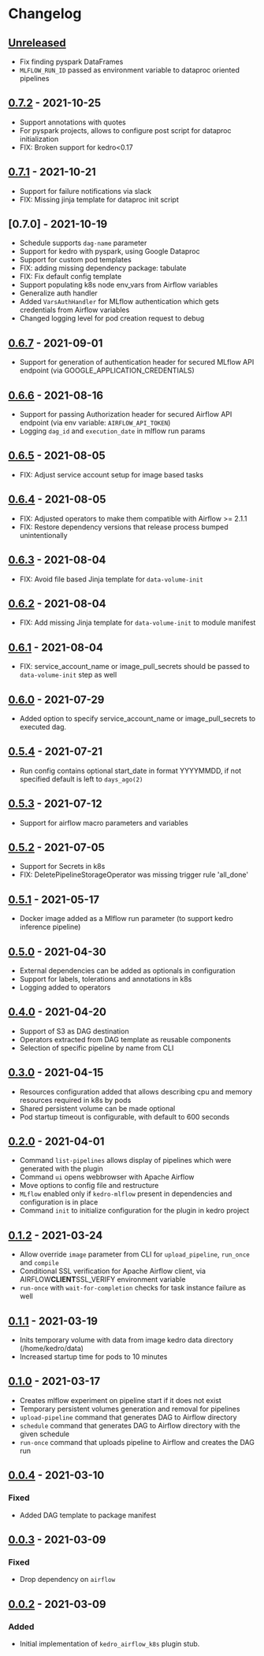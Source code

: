 # Changelog

## [Unreleased]

-   Fix finding pyspark DataFrames
-   `MLFLOW_RUN_ID` passed as environment variable to dataproc oriented pipelines

## [0.7.2] - 2021-10-25

-   Support annotations with quotes
-   For pyspark projects, allows to configure post script for dataproc initialization
-   FIX: Broken support for kedro&lt;0.17

## [0.7.1] - 2021-10-21

-   Support for failure notifications via slack
-   FIX: Missing jinja template for dataproc init script

## [0.7.0] - 2021-10-19

-   Schedule supports `dag-name` parameter
-   Support for kedro with pyspark, using Google Dataproc
-   Support for custom pod templates
-   FIX: adding missing dependency package: tabulate
-   FIX: Fix default config template
-   Support populating k8s node env_vars from Airflow variables
-   Generalize auth handler
-   Added `VarsAuthHandler` for MLflow authentication which gets credentials from Airflow variables
-   Changed logging level for pod creation request to debug

## [0.6.7] - 2021-09-01

-   Support for generation of authentication header for secured MLflow API endpoint (via GOOGLE_APPLICATION_CREDENTIALS)

## [0.6.6] - 2021-08-16

-   Support for passing Authorization header for secured Airflow API endpoint (via env variable: `AIRFLOW_API_TOKEN`)
-   Logging `dag_id` and `execution_date` in mlflow run params

## [0.6.5] - 2021-08-05

-   FIX: Adjust service account setup for image based tasks

## [0.6.4] - 2021-08-05

-   FIX: Adjusted operators to make them compatible with Airflow >= 2.1.1
-   FIX: Restore dependency versions that release process bumped unintentionally

## [0.6.3] - 2021-08-04

-   FIX: Avoid file based Jinja template for `data-volume-init`

## [0.6.2] - 2021-08-04

-   FIX: Add missing Jinja template for `data-volume-init` to module manifest 

## [0.6.1] - 2021-08-04

-   FIX: service_account_name or image_pull_secrets should be passed to `data-volume-init` step as well

## [0.6.0] - 2021-07-29

-   Added option to specify service_account_name or image_pull_secrets to executed dag. 

## [0.5.4] - 2021-07-21

-   Run config contains optional start_date in format YYYYMMDD, if not specified default is left to `days_ago(2)` 

## [0.5.3] - 2021-07-12

-   Support for airflow macro parameters and variables

## [0.5.2] - 2021-07-05

-   Support for Secrets in k8s
-   FIX: DeletePipelineStorageOperator was missing trigger rule 'all_done'

## [0.5.1] - 2021-05-17

-   Docker image added as a Mlflow run parameter (to support kedro inference pipeline)

## [0.5.0] - 2021-04-30

-   External dependencies can be added as optionals in configuration
-   Support for labels, tolerations and annotations in k8s
-   Logging added to operators

## [0.4.0] - 2021-04-20

-   Support of S3 as DAG destination
-   Operators extracted from DAG template as reusable components
-   Selection of specific pipeline by name from CLI

## [0.3.0] - 2021-04-15

-   Resources configuration added that allows describing cpu and memory resources required in k8s by pods
-   Shared persistent volume can be made optional
-   Pod startup timeout is configurable, with default to 600 seconds

## [0.2.0] - 2021-04-01

-   Command `list-pipelines` allows display of pipelines which were generated with the plugin
-   Command `ui` opens webbrowser with Apache Airflow
-   Move options to config file and restructure
-   `MLflow` enabled only if `kedro-mlflow` present in dependencies and configuration is in place 
-   Command `init` to initialize configuration for the plugin in kedro project

## [0.1.2] - 2021-03-24

-   Allow override `image` parameter from CLI for `upload_pipeline`, `run_once` and `compile`
-   Conditional SSL verification for Apache Airflow client, via AIRFLOW**CLIENT**SSL_VERIFY environment variable
-   `run-once` with `wait-for-completion` checks for task instance failure as well

## [0.1.1] - 2021-03-19

-   Inits temporary volume with data from image kedro data directory (/home/kedro/data)
-   Increased startup time for pods to 10 minutes

## [0.1.0] - 2021-03-17

-   Creates mlflow experiment on pipeline start if it does not exist
-   Temporary persistent volumes generation and removal for pipelines
-   `upload-pipeline` command that generates DAG to Airflow directory 
-   `schedule` command that generates DAG to Airflow directory with the given schedule
-   `run-once` command that uploads pipeline to Airflow and creates the DAG run

## [0.0.4] - 2021-03-10

### Fixed

-   Added DAG template to package manifest

## [0.0.3] - 2021-03-09

### Fixed

-   Drop dependency on `airflow`

## [0.0.2] - 2021-03-09

### Added

-   Initial implementation of `kedro_airflow_k8s` plugin stub. 

[Unreleased]: https://github.com/getindata/kedro-airflow-k8s/compare/0.7.2...HEAD

[0.7.2]: https://github.com/getindata/kedro-airflow-k8s/compare/0.7.1...0.7.2

[0.7.1]: https://github.com/getindata/kedro-airflow-k8s/compare/0.7.0...0.7.1

[0.6.7]: https://github.com/getindata/kedro-airflow-k8s/compare/0.6.6...0.6.7

[0.6.6]: https://github.com/getindata/kedro-airflow-k8s/compare/0.6.5...0.6.6

[0.6.5]: https://github.com/getindata/kedro-airflow-k8s/compare/0.6.4...0.6.5

[0.6.4]: https://github.com/getindata/kedro-airflow-k8s/compare/0.6.3...0.6.4

[0.6.3]: https://github.com/getindata/kedro-airflow-k8s/compare/0.6.2...0.6.3

[0.6.2]: https://github.com/getindata/kedro-airflow-k8s/compare/0.6.1...0.6.2

[0.6.1]: https://github.com/getindata/kedro-airflow-k8s/compare/0.6.0...0.6.1

[0.6.0]: https://github.com/getindata/kedro-airflow-k8s/compare/0.5.4...0.6.0

[0.5.4]: https://github.com/getindata/kedro-airflow-k8s/compare/0.5.3...0.5.4

[0.5.3]: https://github.com/getindata/kedro-airflow-k8s/compare/0.5.2...0.5.3

[0.5.2]: https://github.com/getindata/kedro-airflow-k8s/compare/0.5.1...0.5.2

[0.5.1]: https://github.com/getindata/kedro-airflow-k8s/compare/0.5.0...0.5.1

[0.5.0]: https://github.com/getindata/kedro-airflow-k8s/compare/0.4.0...0.5.0

[0.4.0]: https://github.com/getindata/kedro-airflow-k8s/compare/0.3.0...0.4.0

[0.3.0]: https://github.com/getindata/kedro-airflow-k8s/compare/0.2.0...0.3.0

[0.2.0]: https://github.com/getindata/kedro-airflow-k8s/compare/0.1.2...0.2.0

[0.1.2]: https://github.com/getindata/kedro-airflow-k8s/compare/0.1.1...0.1.2

[0.1.1]: https://github.com/getindata/kedro-airflow-k8s/compare/0.1.0...0.1.1

[0.1.0]: https://github.com/getindata/kedro-airflow-k8s/compare/0.0.4...0.1.0

[0.0.4]: https://github.com/getindata/kedro-airflow-k8s/compare/0.0.3...0.0.4

[0.0.3]: https://github.com/getindata/kedro-airflow-k8s/compare/0.0.2...0.0.3

[0.0.2]: https://github.com/getindata/kedro-airflow-k8s/compare/8f15485216cb040626b491d21e1b61eb3996be73...0.0.2
